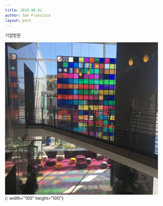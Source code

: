 ```yaml
---
title: 2019.08.01
author: San Francisco
layout: post
---
```


기업방문

![2019.08.01](/assets/images/pic001.jpg){: width="100" height="100"}